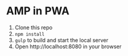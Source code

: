 AMP in PWA
==========

1. Clone this repo
2. `npm install`
3. `gulp` to build and start the local server
4. Open http://localhost:8080 in your browser